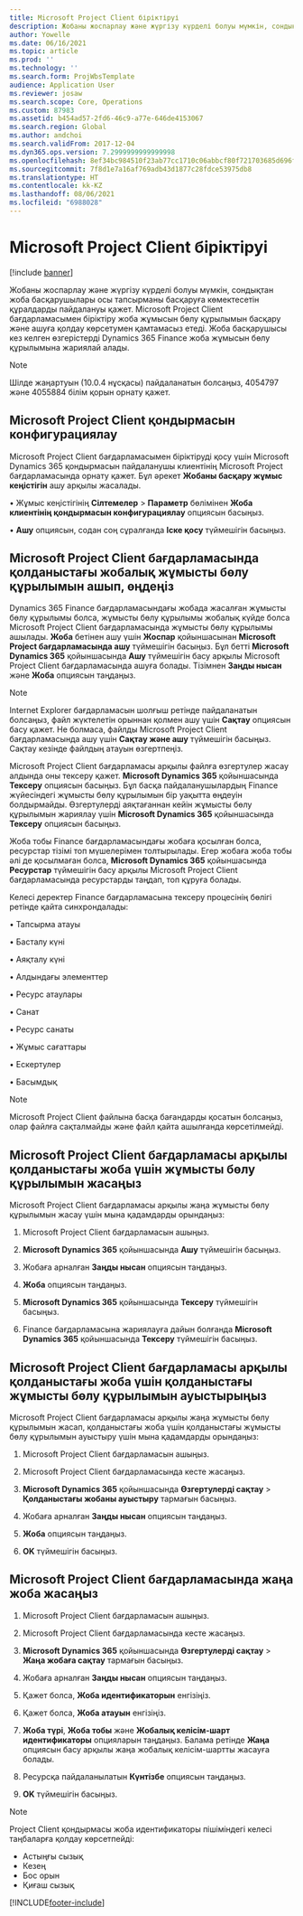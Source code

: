 ```yaml
---
title: Microsoft Project Client біріктіруі
description: Жобаны жоспарлау және жүргізу күрделі болуы мүмкін, сондықтан жоба басқарушылары осы тапсырманы басқаруға көмектесетін құралдарды пайдалануы қажет. Microsoft Project Client бағдарламасымен біріктіру жоба жұмысын бөлу құрылымын басқару және ашуға қолдау көрсетумен қамтамасыз етеді.
author: Yowelle
ms.date: 06/16/2021
ms.topic: article
ms.prod: ''
ms.technology: ''
ms.search.form: ProjWbsTemplate
audience: Application User
ms.reviewer: josaw
ms.search.scope: Core, Operations
ms.custom: 87983
ms.assetid: b454ad57-2fd6-46c9-a77e-646de4153067
ms.search.region: Global
ms.author: andchoi
ms.search.validFrom: 2017-12-04
ms.dyn365.ops.version: 7.2999999999999998
ms.openlocfilehash: 8ef34bc984510f23ab77cc1710c06abbcf80f721703685d696fea28eeaddd732
ms.sourcegitcommit: 7f8d1e7a16af769adb43d1877c28fdce53975db8
ms.translationtype: HT
ms.contentlocale: kk-KZ
ms.lasthandoff: 08/06/2021
ms.locfileid: "6988028"
---
```

# <a name="microsoft-project-client-integration"></a>Microsoft Project Client біріктіруі

[!include [banner](../includes/banner.md)]

Жобаны жоспарлау және жүргізу күрделі болуы мүмкін, сондықтан жоба басқарушылары осы тапсырманы басқаруға көмектесетін құралдарды пайдалануы қажет. Microsoft Project Client бағдарламасымен біріктіру жоба жұмысын бөлу құрылымын басқару және ашуға қолдау көрсетумен қамтамасыз етеді. Жоба басқарушысы кез келген өзгерістерді Dynamics 365 Finance жоба жұмысын бөлу құрылымына жариялай алады.

> [!NOTE]
> Шілде жаңартуын (10.0.4 нұсқасы) пайдаланатын болсаңыз, 4054797 және 4055884 білім қорын орнату қажет.

## <a name="configure-the-microsoft-project-client-add-in"></a>Microsoft Project Client қондырмасын конфигурациялау
Microsoft Project Client бағдарламасымен біріктіруді қосу үшін Microsoft Dynamics 365 қондырмасын пайдаланушы клиентінің Microsoft Project бағдарламасында орнату қажет. Бұл әрекет **Жобаны басқару жұмыс кеңістігін** ашу арқылы жасалады.

•   Жұмыс кеңістігінің **Сілтемелер** > **Параметр** бөлімінен **Жоба клиентінің қондырмасын конфигурациялау** опциясын басыңыз.

•   **Ашу** опциясын, содан соң сұралғанда **Іске қосу** түймешігін басыңыз.

## <a name="open-and-edit-an-existing-draft-work-breakdown-structure-in-microsoft-project-client"></a>Microsoft Project Client бағдарламасында қолданыстағы жобалық жұмысты бөлу құрылымын ашып, өңдеңіз
Dynamics 365 Finance бағдарламасындағы жобада жасалған жұмысты бөлу құрылымы болса, жұмысты бөлу құрылымы жобалық күйде болса Microsoft Project Client бағдарламасында жұмысты бөлу құрылымы ашылады. **Жоба** бетінен ашу үшін **Жоспар** қойыншасынан **Microsoft Project бағдарламасында ашу** түймешігін басыңыз. Бұл бетті **Microsoft Dynamics 365** қойыншасында **Ашу** түймешігін басу арқылы Microsoft Project Client бағдарламасында ашуға болады. Тізімнен **Заңды нысан** және **Жоба** опциясын таңдаңыз.

> [!NOTE]
> Internet Explorer бағдарламасын шолғыш ретінде пайдаланатын болсаңыз, файл жүктелетін орыннан қолмен ашу үшін **Сақтау** опциясын басу қажет. Не болмаса, файлды Microsoft Project Client бағдарламасында ашу үшін **Сақтау және ашу** түймешігін басыңыз. Сақтау кезінде файлдың атауын өзгертпеңіз.

Microsoft Project Client бағдарламасы арқылы файлға өзгертулер жасау алдында оны тексеру қажет. **Microsoft Dynamics 365** қойыншасында **Тексеру** опциясын басыңыз. Бұл басқа пайдаланушылардың Finance жүйесіндегі жұмысты бөлу құрылымын бір уақытта өңдеуін болдырмайды. Өзгертулерді аяқтағаннан кейін жұмысты бөлу құрылымын жариялау үшін **Microsoft Dynamics 365** қойыншасында **Тексеру** опциясын басыңыз.

Жоба тобы Finance бағдарламасындағы жобаға қосылған болса, ресурстар тізімі топ мүшелерімен толтырылады. Егер жобаға жоба тобы әлі де қосылмаған болса, **Microsoft Dynamics 365** қойыншасында **Ресурстар** түймешігін басу арқылы Microsoft Project Client бағдарламасында ресурстарды таңдап, топ құруға болады. 

Келесі деректер Finance бағдарламасына тексеру процесінің бөлігі ретінде қайта синхрондалады:

•   Тапсырма атауы

•   Басталу күні

•   Аяқталу күні

•   Алдындағы элементтер

•   Ресурс атаулары

•   Санат

•   Ресурс санаты

•   Жұмыс сағаттары

•   Ескертулер

•   Басымдық

> [!NOTE]
> Microsoft Project Client файлына басқа бағандарды қосатын болсаңыз, олар файлға сақталмайды және файл қайта ашылғанда көрсетілмейді.

## <a name="create-the-work-breakdown-structure-for-an-existing-project-using-microsoft-project-client"></a>Microsoft Project Client бағдарламасы арқылы қолданыстағы жоба үшін жұмысты бөлу құрылымын жасаңыз
Microsoft Project Client бағдарламасы арқылы жаңа жұмысты бөлу құрылымын жасау үшін мына қадамдарды орындаңыз:


1.  Microsoft Project Client бағдарламасын ашыңыз.

2.  **Microsoft Dynamics 365** қойыншасында **Ашу** түймешігін басыңыз.

3.  Жобаға арналған **Заңды нысан** опциясын таңдаңыз.

4.  **Жоба** опциясын таңдаңыз.

5.  **Microsoft Dynamics 365** қойыншасында **Тексеру** түймешігін басыңыз.

6.  Finance бағдарламасына жариялауға дайын болғанда **Microsoft Dynamics 365** қойыншасында **Тексеру** түймешігін басыңыз.

## <a name="replace-the-existing-work-breakdown-structure-for-an-existing-project-using-microsoft-project-client"></a>Microsoft Project Client бағдарламасы арқылы қолданыстағы жоба үшін қолданыстағы жұмысты бөлу құрылымын ауыстырыңыз
Microsoft Project Client бағдарламасы арқылы жаңа жұмысты бөлу құрылымын жасап, қолданыстағы жоба үшін қолданыстағы жұмысты бөлу құрылымын ауыстыру үшін мына қадамдарды орындаңыз:

1.  Microsoft Project Client бағдарламасын ашыңыз.

2.  Microsoft Project Client бағдарламасында кесте жасаңыз.

3.  **Microsoft Dynamics 365** қойыншасында **Өзгертулерді сақтау** > **Қолданыстағы жобаны ауыстыру** тармағын басыңыз.

4.  Жобаға арналған **Заңды нысан** опциясын таңдаңыз.

5.  **Жоба** опциясын таңдаңыз.

6.  **OK** түймешігін басыңыз.

## <a name="create-a-new-project-from-within-microsoft-project-client"></a>Microsoft Project Client бағдарламасында жаңа жоба жасаңыз


1.  Microsoft Project Client бағдарламасын ашыңыз.

2.  Microsoft Project Client бағдарламасында кесте жасаңыз.

3.  **Microsoft Dynamics 365** қойыншасында **Өзгертулерді сақтау** > **Жаңа жобаға сақтау** тармағын басыңыз.

4.  Жобаға арналған **Заңды нысан** опциясын таңдаңыз.

5.  Қажет болса, **Жоба идентификаторын** енгізіңіз.

6.  Қажет болса, **Жоба атауын** енгізіңіз.

7.  **Жоба түрі**, **Жоба тобы** және **Жобалық келісім-шарт идентификаторы** опцияларын таңдаңыз. Балама ретінде **Жаңа** опциясын басу арқылы жаңа жобалық келісім-шартты жасауға болады.

8.  Ресурсқа пайдаланылатын **Күнтізбе** опциясын таңдаңыз.

11. **OK** түймешігін басыңыз.

> [!NOTE]
> Project Client қондырмасы жоба идентификаторы пішіміндегі келесі таңбаларға қолдау көрсетпейді:
> 
>   - Астыңғы сызық
>   - Кезең
>   - Бос орын
>   - Қиғаш сызық

[!INCLUDE[footer-include](../includes/footer-banner.md)]
